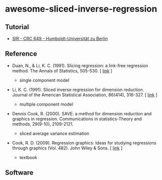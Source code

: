 # awesome-sliced-inverse-regression

## Tutorial

- [SIR - CRC 649 - Humboldt-Universität zu Berlin](http://sfb649.wiwi.hu-berlin.de/fedc_homepage/xplore/tutorials/mvahtmlnode116.html)

## Reference

- Duan, N., & Li, K. C. (1991). Slicing regression: a link-free regression method. The Annals of Statistics, 505-530. [ [link](https://www.jstor.org/stable/pdf/2242072.pdf?casa_token=YeEMttRd8VoAAAAA:wlwQUlO1aWhMbeMNr46gunwvN-UZqGKVgSIGYZ87gmrDQkOzk8eYK5KK4c0l9RJZksW-gwtgoOPhAPqEklYL7eUBgR8FPTXl3GCouUf6EW4g1x-NVnM) ]
     - single component model

- Li, K. C. (1991). Sliced inverse regression for dimension reduction. Journal of the American Statistical Association, 86(414), 316-327. [ [link](https://www.jstor.org/stable/pdf/2290563.pdf?casa_token=d_cdZojtZtkAAAAA:2kftARuB2yoS6MyL9HwMZ0d6zFkE0ylmBrWU80FJnXdh55perXAWhZyHL3pOFa2-n8BRZHvHFtlZz9RGyz5RTXoGcxAH7AYz1MBe2b799HJTcSlB-HM) ]
     - multiple component model

- Dennis Cook, R. (2000). SAVE: a method for dimension reduction and graphics in regression. Communications in statistics-Theory and methods, 29(9-10), 2109-2121.
     - sliced average variance estimation

- Cook, R. D. (2009). Regression graphics: Ideas for studying regressions through graphics (Vol. 482). John Wiley & Sons. [ [link](https://books.google.com/books?hl=en&lr=&id=4Jh5ChKcN3cC&oi=fnd&pg=PP2&dq=regression+graphics&ots=8GUlYQ8Lq_&sig=CurcMiwNXsJVacrdTMP1VXEbEC8#v=onepage&q=regression%20graphics&f=false) ]
    - textbook

## Software
